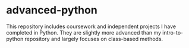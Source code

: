 # advanced-python
This repository includes coursework and independent projects I have completed in Python.
They are slightly more advanced than my intro-to-python repository and largely focuses on class-based methods.
